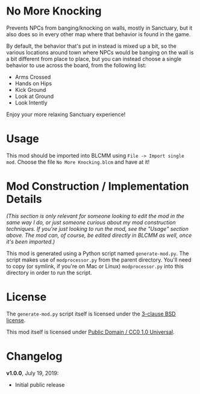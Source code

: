 No More Knocking
================

Prevents NPCs from banging/knocking on walls, mostly in Sanctuary, but
it also does so in every other map where that behavior is found in the
game.

By default, the behavior that's put in instead is mixed up a bit, so
the various locations around town where NPCs would be banging on the
wall is a bit different from place to place, but you can instead choose
a single behavior to use across the board, from the following list:

- Arms Crossed
- Hands on Hips
- Kick Ground
- Look at Ground
- Look Intently

Enjoy your more relaxing Sanctuary experience!

Usage
=====

This mod should be imported into BLCMM using `File -> Import single mod`.
Choose the file `No More Knocking.blcm` and have at it!

Mod Construction / Implementation Details
=========================================

*(This section is only relevant for someone looking to edit the mod in the
same way I do, or just someone curious about my mod construction techniques.
If you're just looking to run the mod, see the "Usage" section above.  The
mod can, of course, be edited directly in BLCMM as well, once it's
been imported.)*

This mod is generated using a Python script named `generate-mod.py`.  The
script makes use of `modprocessor.py` from the parent directory.  You'll need
to copy (or symlink, if you're on Mac or Linux) `modprocessor.py` into this
directory in order to run the script.

License
=======

The `generate-mod.py` script itself is licensed under the
[3-clause BSD license](https://opensource.org/licenses/BSD-3-Clause).

This mod itself is licensed under
[Public Domain / CC0 1.0 Universal](https://creativecommons.org/publicdomain/zero/1.0/).

Changelog
=========

**v1.0.0**, July 19, 2019:
 * Initial public release
